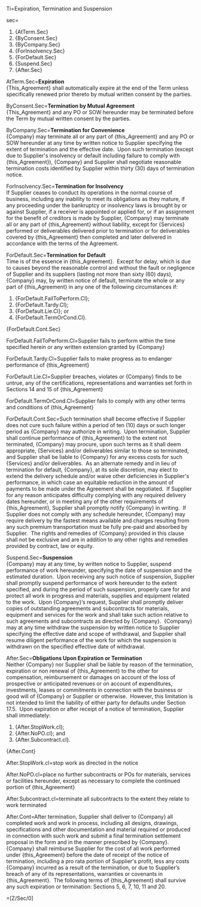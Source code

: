 Ti=Expiration, Termination and Suspension

sec=<ol><li>{AtTerm.Sec}</li><li>{ByConsent.Sec}</li><li>{ByCompany.Sec}</li><li>{ForInsolvency.Sec}</li><li>{ForDefault.Sec}</li><li>{Suspend.Sec}</li><li>{After.Sec}</li></ol>

AtTerm.Sec=<b>Expiration</b><br> {This_Agreement} shall automatically expire at the end of the Term unless specifically renewed prior thereto by mutual written consent by the parties.

ByConsent.Sec=<b>Termination by Mutual Agreement</b><br> {This_Agreement} and any PO or SOW hereunder may be terminated before the Term by mutual written consent by the parties.

ByCompany.Sec=<b>Termination for Convenience</b><br> {Company} may terminate all or any part of {this_Agreement} and any PO or SOW hereunder at any time by written notice to Supplier specifying the extent of termination and the effective date.  Upon such termination (except due to Supplier's insolvency or default including failure to comply with {this_Agreement}), {Company} and Supplier shall negotiate reasonable termination costs identified by Supplier within thirty (30) days of termination notice.

ForInsolvency.Sec=<b>Termination for Insolvency</b><br> If Supplier ceases to conduct its operations in the normal course of business, including any inability to meet its obligations as they mature, if any proceeding under the bankruptcy or insolvency laws is brought by or against Supplier, if a receiver is appointed or applied for, or if an assignment for the benefit of creditors is made by Supplier, {Company} may terminate all or any part of {this_Agreement} without liability, except for {Services} performed or deliverables delivered prior to termination or for deliverables covered by {this_Agreement} then completed and later delivered in accordance with the terms of the Agreement.

ForDefault.Sec=<b>Termination for Default</b><br> Time is of the essence in {this_Agreement}.  Except for delay, which is due to causes beyond the reasonable control and without the fault or negligence of Supplier and its suppliers (lasting not more than sixty (60) days), {Company} may, by written notice of default, terminate the whole or any part of {this_Agreement} in any one of the following circumstances if: <ol><li>{ForDefault.FailToPerform.Cl};</li><li>{ForDefault.Tardy.Cl};</li><li>{ForDefault.Lie.Cl}; or</li><li>{ForDefault.TermOrCond.Cl}.</li></ol> {ForDefault.Cont.Sec}

ForDefault.FailToPerform.Cl=Supplier fails to perform within the time specified herein or any written extension granted by {Company}

ForDefault.Tardy.Cl=Supplier fails to make progress as to endanger performance of {this_Agreement}

ForDefault.Lie.Cl=Supplier breaches, violates or {Company} finds to be untrue, any of the certifications, representations and warranties set forth in Sections 14 and 15 of {this_Agreement}

ForDefault.TermOrCond.Cl=Supplier fails to comply with any other terms and conditions of {this_Agreement}

ForDefault.Cont.Sec=Such termination shall become effective if Supplier does not cure such failure within a period of ten (10) days or such longer period as {Company} may authorize in writing.  Upon termination, Supplier shall continue performance of {this_Agreement} to the extent not terminated, {Company} may procure, upon such terms as it shall deem appropriate, {Services} and/or deliverables similar to those so terminated, and Supplier shall be liable to {Company} for any excess costs for such {Services} and/or deliverables.  As an alternate remedy and in lieu of termination for default, {Company}, at its sole discretion, may elect to extend the delivery schedule and/or waive other deficiencies in Supplier's performance, in which case an equitable reduction in the amount of payments to be made under the Agreement shall be negotiated.  If Supplier for any reason anticipates difficulty complying with any required delivery dates hereunder, or in meeting any of the other requirements of {this_Agreement}, Supplier shall promptly notify {Company} in writing.  If Supplier does not comply with any schedule hereunder, {Company} may require delivery by the fastest means available and charges resulting from any such premium transportation must be fully pre-paid and absorbed by Supplier.  The rights and remedies of {Company} provided in this clause shall not be exclusive and are in addition to any other rights and remedies provided by contract, law or equity.

Suspend.Sec=<b>Suspension</b><br>{Company} may at any time, by written notice to Supplier, suspend performance of work hereunder, specifying the date of suspension and the estimated duration.  Upon receiving any such notice of suspension, Supplier shall promptly suspend performance of work hereunder to the extent specified, and during the period of such suspension, properly care for and protect all work in progress and materials, supplies and equipment related to the work.  Upon {Company}’s request, Supplier shall promptly deliver copies of outstanding agreements and subcontracts for materials, equipment and services for the work and shall take such action relative to such agreements and subcontracts as directed by {Company}.  {Company} may at any time withdraw the suspension by written notice to Supplier specifying the effective date and scope of withdrawal, and Supplier shall resume diligent performance of the work for which the suspension is withdrawn on the specified effective date of withdrawal.

After.Sec=<b>Obligations Upon Expiration or Termination</b><br>Neither {Company} nor Supplier shall be liable by reason of the termination, expiration or non renewal of {this_Agreement} to the other for compensation, reimbursement or damages on account of the loss of prospective or anticipated revenues or on account of expenditures, investments, leases or commitments in connection with the business or good will of {Company} or Supplier or otherwise.  However, this limitation is not intended to limit the liability of either party for defaults under Section 17.5.  Upon expiration or after receipt of a notice of termination, Supplier shall immediately: <ol><li>{After.StopWork.cl};</li><li>{After.NoPO.cl}; and</li><li>{After.Subcontract.cl}.</li></ol>{After.Cont}

After.StopWork.cl=stop work as directed in the notice

After.NoPO.cl=place no further subcontracts or POs for materials, services or facilities hereunder, except as necessary to complete the continued portion of {this_Agreement}

After.Subcontract.cl=terminate all subcontracts to the extent they relate to work terminated

After.Cont=After termination, Supplier shall deliver to {Company} all completed work and work in process, including all designs, drawings, specifications and other documentation and material required or produced in connection with such work and submit a final termination settlement proposal in the form and in the manner prescribed by {Company}.  {Company} shall reimburse Supplier for the cost of all work performed under {this_Agreement} before the date of receipt of the notice of termination, including a pro rata portion of Supplier's profit, less any costs {Company} incurred as a result of the termination, or due to Supplier’s breach of any of its representations, warranties or covenants in {this_Agreement}.  The following terms of {this_Agreement} shall survive any such expiration or termination: Sections 5, 6, 7, 10, 11 and 20.

=[Z/Sec/0]